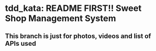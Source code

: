 # tdd_kata: README FIRST!! Sweet Shop Management System

## This branch is just for photos, videos and list of APIs used
